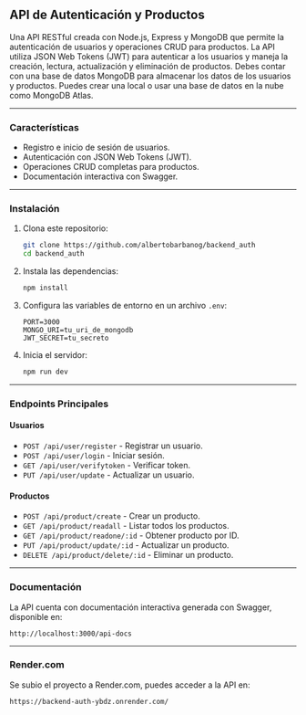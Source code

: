 ## **API de Autenticación y Productos**

Una API RESTful creada con Node.js, Express y MongoDB que permite la autenticación de usuarios y operaciones CRUD para productos. La API utiliza JSON Web Tokens (JWT) para autenticar a los usuarios y maneja la creación, lectura, actualización y eliminación de productos. Debes contar con una base de datos MongoDB para almacenar los datos de los usuarios y productos. Puedes crear una local o usar una base de datos en la nube como MongoDB Atlas.

---

### **Características**

- Registro e inicio de sesión de usuarios.
- Autenticación con JSON Web Tokens (JWT).
- Operaciones CRUD completas para productos.
- Documentación interactiva con Swagger.

---

### **Instalación**

1. Clona este repositorio:

   ```bash
   git clone https://github.com/albertobarbanog/backend_auth
   cd backend_auth
   ```

2. Instala las dependencias:

   ```bash
   npm install
   ```

3. Configura las variables de entorno en un archivo `.env`:

   ```env
   PORT=3000
   MONGO_URI=tu_uri_de_mongodb
   JWT_SECRET=tu_secreto
   ```

4. Inicia el servidor:
   ```bash
   npm run dev
   ```

---

### **Endpoints Principales**

#### **Usuarios**

- `POST /api/user/register` - Registrar un usuario.
- `POST /api/user/login` - Iniciar sesión.
- `GET /api/user/verifytoken` - Verificar token.
- `PUT /api/user/update` - Actualizar un usuario.

#### **Productos**

- `POST /api/product/create` - Crear un producto.
- `GET /api/product/readall` - Listar todos los productos.
- `GET /api/product/readone/:id` - Obtener producto por ID.
- `PUT /api/product/update/:id` - Actualizar un producto.
- `DELETE /api/product/delete/:id` - Eliminar un producto.

---

### **Documentación**

La API cuenta con documentación interactiva generada con Swagger, disponible en:

```
http://localhost:3000/api-docs
```

---

### **Render.com**

Se subio el proyecto a Render.com, puedes acceder a la API en:

```
https://backend-auth-ybdz.onrender.com/
```
